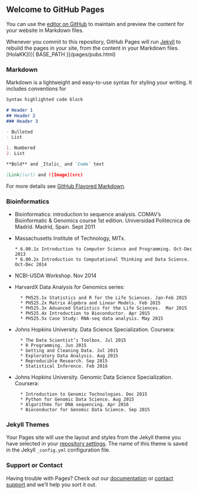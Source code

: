 ## Welcome to GitHub Pages

You can use the [editor on GitHub](https://github.com/jdieramon/jdieramon.github.io/edit/master/index.md) to maintain and preview the content for your website in Markdown files.

Whenever you commit to this repository, GitHub Pages will run [Jekyll](https://jekyllrb.com/) to rebuild the pages in your site, from the content in your Markdown files.
[HolaKK]({{ BASE_PATH }}/pages/pubs.html)
### Markdown

Markdown is a lightweight and easy-to-use syntax for styling your writing. It includes conventions for

```markdown
Syntax highlighted code block

# Header 1
## Header 2
### Header 3

- Bulleted
- List

1. Numbered
2. List

**Bold** and _Italic_ and `Code` text

[Link](url) and ![Image](src)
```

For more details see [GitHub Flavored Markdown](https://guides.github.com/features/mastering-markdown/).

### Bioinformatics  
* Bioinformatics: introduction to sequence analysis. COMAV’s Bioinformatic & Genomics course 1st edition. Universidad Politécnica de Madrid. Madrid, Spain. Sept 2011
  
* Massachusetts Institute of Technology, MITx.  
  
      * 6.00.1x Introduction to Computer Science and Programming. Oct-Dec 2013   
      * 6.00.2x Introduction to Computational Thinking and Data Science. Oct-Dec 2014  
      
* NCBI-USDA Workshop. Nov 2014  
    
* HarvardX Data Analysis for Genomics series:  
        
        * PH525.1x Statistics and R for the Life Sciences. Jan-Feb 2015
        * PH525.2x Matrix Algebra and Linear Models. Feb 2015
        * PH525.3x Advanced Statistics for the Life Sciences.  Mar 2015
        * PH525.4x Introduction to Bioconductor. Apr 2015
        * PH525.5x Case Study: RNA-seq data analysis. May 2015
  
* Johns Hopkins University. Data Science Specialization. Coursera: 
  
        * The Data Scientist’s Toolbox. Jul 2015
        * R Programming. Jun 2015  
        * Getting and Cleaning Data. Jul 2015  
        * Exploratory Data Analysis. Aug 2015  
        * Reproducible Research. Sep 2015  
        * Statistical Inference. Feb 2016


* Johns Hopkins University. Genomic Data Science Specialization. Coursera:

        * Introduction to Genomic Technologies. Dec 2015
        * Python for Genomic Data Science. Aug 2015
        * Algorithms for DNA sequencing. Apr 2016
        * Bioconductor for Genomic Data Science. Sep 2015



### Jekyll Themes

Your Pages site will use the layout and styles from the Jekyll theme you have selected in your [repository settings](https://github.com/jdieramon/jdieramon.github.io/settings). The name of this theme is saved in the Jekyll `_config.yml` configuration file.

### Support or Contact

Having trouble with Pages? Check out our [documentation](https://help.github.com/categories/github-pages-basics/) or [contact support](https://github.com/contact) and we’ll help you sort it out.
